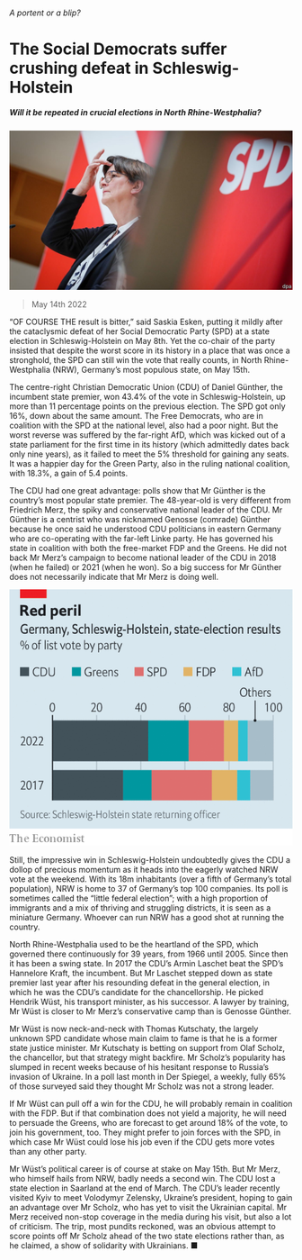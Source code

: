###### A portent or a blip?

# The Social Democrats suffer crushing defeat in Schleswig-Holstein 

##### Will it be repeated in crucial elections in North Rhine-Westphalia? 

![image](images/20220514_eup505.jpg) 

> May 14th 2022 

“OF COURSE THE result is bitter,” said Saskia Esken, putting it mildly after the cataclysmic defeat of her Social Democratic Party (SPD) at a state election in Schleswig-Holstein on May 8th. Yet the co-chair of the party insisted that despite the worst score in its history in a place that was once a stronghold, the SPD can still win the vote that really counts, in North Rhine-Westphalia (NRW), Germany’s most populous state, on May 15th.

The centre-right Christian Democratic Union (CDU) of Daniel Günther, the incumbent state premier, won 43.4% of the vote in Schleswig-Holstein, up more than 11 percentage points on the previous election. The SPD got only 16%, down about the same amount. The Free Democrats, who are in coalition with the SPD at the national level, also had a poor night. But the worst reverse was suffered by the far-right AfD, which was kicked out of a state parliament for the first time in its history (which admittedly dates back only nine years), as it failed to meet the 5% threshold for gaining any seats. It was a happier day for the Green Party, also in the ruling national coalition, with 18.3%, a gain of 5.4 points.


The CDU had one great advantage: polls show that Mr Günther is the country’s most popular state premier. The 48-year-old is very different from Friedrich Merz, the spiky and conservative national leader of the CDU. Mr Günther is a centrist who was nicknamed Genosse (comrade) Günther because he once said he understood CDU politicians in eastern Germany who are co-operating with the far-left Linke party. He has governed his state in coalition with both the free-market FDP and the Greens. He did not back Mr Merz’s campaign to become national leader of the CDU in 2018 (when he failed) or 2021 (when he won). So a big success for Mr Günther does not necessarily indicate that Mr Merz is doing well.

![image](images/20220514_EUC241.png) 


Still, the impressive win in Schleswig-Holstein undoubtedly gives the CDU a dollop of precious momentum as it heads into the eagerly watched NRW vote at the weekend. With its 18m inhabitants (over a fifth of Germany’s total population), NRW is home to 37 of Germany’s top 100 companies. Its poll is sometimes called the “little federal election”; with a high proportion of immigrants and a mix of thriving and struggling districts, it is seen as a miniature Germany. Whoever can run NRW has a good shot at running the country.

North Rhine-Westphalia used to be the heartland of the SPD, which governed there continuously for 39 years, from 1966 until 2005. Since then it has been a swing state. In 2017 the CDU’s Armin Laschet beat the SPD’s Hannelore Kraft, the incumbent. But Mr Laschet stepped down as state premier last year after his resounding defeat in the general election, in which he was the CDU’s candidate for the chancellorship. He picked Hendrik Wüst, his transport minister, as his successor. A lawyer by training, Mr Wüst is closer to Mr Merz’s conservative camp than is Genosse Günther.

Mr Wüst is now neck-and-neck with Thomas Kutschaty, the largely unknown SPD candidate whose main claim to fame is that he is a former state justice minister. Mr Kutschaty is betting on support from Olaf Scholz, the chancellor, but that strategy might backfire. Mr Scholz’s popularity has slumped in recent weeks because of his hesitant response to Russia’s invasion of Ukraine. In a poll last month in Der Spiegel, a weekly, fully 65% of those surveyed said they thought Mr Scholz was not a strong leader.

If Mr Wüst can pull off a win for the CDU, he will probably remain in coalition with the FDP. But if that combination does not yield a majority, he will need to persuade the Greens, who are forecast to get around 18% of the vote, to join his government, too. They might prefer to join forces with the SPD, in which case Mr Wüst could lose his job even if the CDU gets more votes than any other party.

Mr Wüst’s political career is of course at stake on May 15th. But Mr Merz, who himself hails from NRW, badly needs a second win. The CDU lost a state election in Saarland at the end of March. The CDU’s leader recently visited Kyiv to meet Volodymyr Zelensky, Ukraine’s president, hoping to gain an advantage over Mr Scholz, who has yet to visit the Ukrainian capital. Mr Merz received non-stop coverage in the media during his visit, but also a lot of criticism. The trip, most pundits reckoned, was an obvious attempt to score points off Mr Scholz ahead of the two state elections rather than, as he claimed, a show of solidarity with Ukrainians. ■


